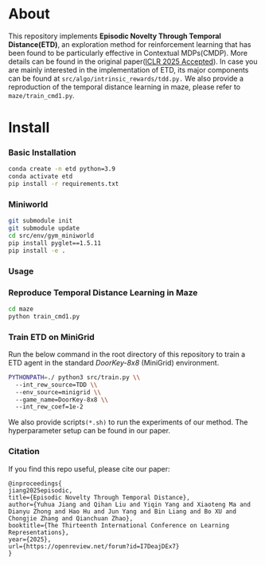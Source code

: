# About

This repository implements **Episodic Novelty Through Temporal Distance(ETD)**, an exploration method for reinforcement learning that has been found to be particularly effective in Contextual MDPs(CMDP). More details can be found in the original paper([ICLR 2025 Accepted](https://openreview.net/pdf?id=I7DeajDEx7)). In case you are mainly interested in the implementation of ETD, its major components can be found at `src/algo/intrinsic_rewards/tdd.py.` We also provide a reproduction of the temporal distance learning in maze, please refer to `maze/train_cmd1.py`. 

# Install

### Basic Installation

```bash
conda create -n etd python=3.9
conda activate etd
pip install -r requirements.txt
```

### Miniworld

```bash
git submodule init
git submodule update
cd src/env/gym_miniworld
pip install pyglet==1.5.11
pip install -e .
```

### Usage

### Reproduce Temporal Distance Learning in Maze

```bash
cd maze
python train_cmd1.py
```

### Train ETD on MiniGrid

Run the below command in the root directory of this repository to train a ETD agent in the standard *DoorKey-8x8* (MiniGrid) environment.

```bash
PYTHONPATH=./ python3 src/train.py \\
  --int_rew_source=TDD \\
  --env_source=minigrid \\
  --game_name=DoorKey-8x8 \\
  --int_rew_coef=1e-2
```

We also provide scripts`(*.sh)` to run the experiments of our method. The hyperparameter setup can be found in our paper.

### Citation
If you find this repo useful, please cite our paper:

````
@inproceedings{
jiang2025episodic,
title={Episodic Novelty Through Temporal Distance},
author={Yuhua Jiang and Qihan Liu and Yiqin Yang and Xiaoteng Ma and Dianyu Zhong and Hao Hu and Jun Yang and Bin Liang and Bo XU and Chongjie Zhang and Qianchuan Zhao},
booktitle={The Thirteenth International Conference on Learning Representations},
year={2025},
url={https://openreview.net/forum?id=I7DeajDEx7}
}

